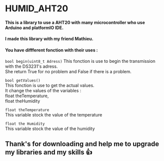 # HUMID_AHT20
#### This is a library to use a AHT20 with many microcontroller who use Arduino and platformIO IDE.
#### I made this library with my friend Mathieu.
#### You have diffferent fonction with their uses :

` bool begin(uint8_t Adress) ` 
This fonction is use to begin the transmission with the DS3231's adress.    
She return True for no problem and False if there is a problem.

` bool getValues() `   
This fonction is use to get the actual values.  
It change the values of the variables :  
float theTemperature,    
float theHumidity  


` float theTemperature `  
This variable stock the value of the temperature  

` float the Humidity `  
This variable stock the value of the humidity

## Thank's for downloading and help me to upgrade my libraries and my skills 👍
